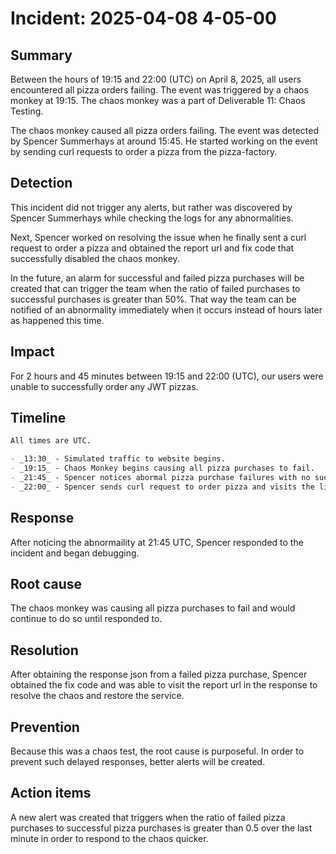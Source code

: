 # Incident: 2025-04-08 4-05-00

## Summary

Between the hours of 19:15 and 22:00 (UTC) on April 8, 2025, all users encountered all pizza orders failing. The event was triggered by a chaos monkey at 19:15. The chaos monkey was a part of Deliverable 11: Chaos Testing.

The chaos monkey caused all pizza orders failing. The event was detected by Spencer Summerhays at around 15:45. He started working on the event by sending curl requests to order a pizza from the pizza-factory.

## Detection

This incident did not trigger any alerts, but rather was discovered by Spencer Summerhays while checking the logs for any abnormalities.

Next, Spencer worked on resolving the issue when he finally sent a curl request to order a pizza and obtained the report url and fix code that successfully disabled the chaos monkey.

In the future, an alarm for successful and failed pizza purchases will be created that can trigger the team when the ratio of failed purchases to successful purchases is greater than 50%. That way the team can be notified of an abnormality immediately when it occurs instead of hours later as happened this time.

## Impact

For 2 hours and 45 minutes between 19:15 and 22:00 (UTC), our users were unable to successfully order any JWT pizzas.

## Timeline
```md
All times are UTC.

- _13:30_ - Simulated traffic to website begins.
- _19:15_ - Chaos Monkey begins causing all pizza purchases to fail.
- _21:45_ - Spencer notices abormal pizza purchase failures with no successful purchases on Grafana dashboard.
- _22:00_ - Spencer sends curl request to order pizza and visits the link in the response to successfully resolve the chaos.
```

## Response

After noticing the abnormaility at 21:45 UTC, Spencer responded to the incident and began debugging.

## Root cause

The chaos monkey was causing all pizza purchases to fail and would continue to do so until responded to.

## Resolution

After obtaining the response json from a failed pizza purchase, Spencer obtained the fix code and was able to visit the report url in the response to resolve the chaos and restore the service.

## Prevention

Because this was a chaos test, the root cause is purposeful. In order to prevent such delayed responses, better alerts will be created.

## Action items

A new alert was created that triggers when the ratio of failed pizza purchases to successful pizza purchases is greater than 0.5 over the last minute in order to respond to the chaos quicker.
